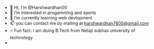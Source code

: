 - 👋 Hi, I’m @Harshwardhan00
- 👀 I’m interested in progamming and sports
- 🌱 I’m currently learning web devlopment
- 📫 you can contact me by mailing at harshwardhan7605@gmail.com
- ⚡ Fun fact: I am doing B.Tech from Netaji subhas university of technology
- 

<!---
Harshwardhan00/Harshwardhan00 is a ✨ special ✨ repository because its `README.md` (this file) appears on your GitHub profile.
You can click the Preview link to take a look at your changes.
--->
